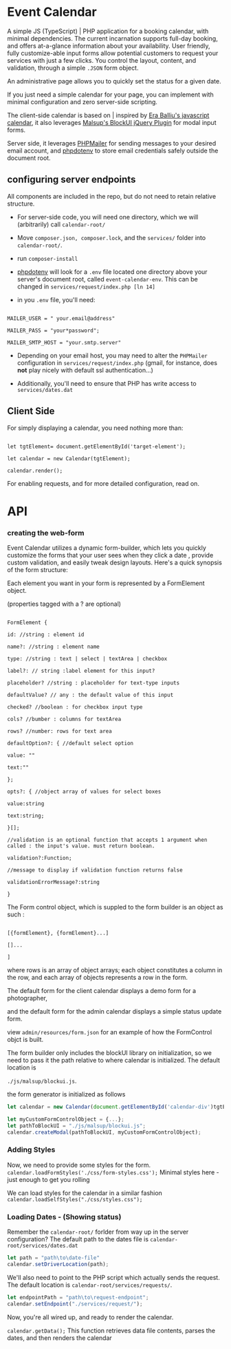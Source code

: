 
# Event Calendar

A simple JS (TypeScript) | PHP application for a booking calendar, with minimal dependencies. The current incarnation supports full-day booking, and offers at-a-glance information about your availability. User friendly, fully customize-able input forms allow potential customers to request your services with just a few clicks. You control the layout, content, and validation, through a simple `.JSON` form object.

  

An administrative page allows you to quickly set the status for a given date.

  

If you just need a simple calendar for your page, you can implement with minimal configuration and zero server-side scripting.

The client-side calendar is based on | inspired by [Era Balliu's javascript calendar](https://www.webcodegeeks.com/javascript/javascript-calendar-example/), it also leverages [Malsup's BlockUI jQuery Plugin](http://malsup.com/jquery/block/) for modal input forms.

Server side, it leverages [PHPMailer](https://github.com/PHPMailer/PHPMailer) for sending messages to your desired email account, and [phpdotenv](https://github.com/vlucas/phpdotenv) to store email credentials safely outside the document root.

  

## configuring server endpoints

All components are included in the repo, but do not need to retain relative structure.

- For server-side code, you will need one directory, which we will (arbitrarily) call `calendar-root/`

- Move `composer.json, composer.lock`, and the `services/` folder into `calendar-root/`.

- run `composer-install`

-  [phpdotenv](https://github.com/vlucas/phpdotenv) will look for a `.env` file located one directory above your server's document root, called `event-calendar-env`. This can be changed in `services/request/index.php [ln 14]`

- in you `.env` file, you'll need:

```

MAILER_USER = " your.email@address"

MAILER_PASS = "your*password";

MAILER_SMTP_HOST = "your.smtp.server"

```

- Depending on your email host, you may need to alter the `PHPMailer` configuration in `services/request/index.php` (gmail, for instance, does **not** play nicely with default ssl authentication...)

- Additionally, you'll need to ensure that PHP has write access to `services/dates.dat`

  
  

## Client Side

  

For simply displaying a calendar, you need nothing more than:

```

let tgtElement= document.getElementById('target-element');

let calendar = new Calendar(tgtElement);

calendar.render();

```

For enabling requests, and for more detailed configuration, read on.

# API

  

### creating the web-form

Event Calendar utilizes a dynamic form-builder, which lets you quickly customize the forms that your user sees when they click a date , provide custom validation, and easily tweak design layouts. Here's a quick synopsis of the form structure:

Each element you want in your form is represented by a FormElement object.

(properties tagged with a ? are optional)

```

FormElement {

id: //string : element id

name?: //string : element name

type: //string : text | select | textArea | checkbox

label?: // string :label element for this input?

placeholder? //string : placeholder for text-type inputs

defaultValue? // any : the default value of this input

checked? //boolean : for checkbox input type

cols? //bumber : columns for textArea

rows? //number: rows for text area

defaultOption?: { //default select option

value: ""

text:""

};

opts?: { //object array of values for select boxes

value:string

text:string;

}[];

//validation is an optional function that accepts 1 argument when called : the input's value. must return boolean.

validation?:Function;

//message to display if validation function returns false

validationErrorMessage?:string

}

```

The Form control object, which is suppled to the form builder is an object as such :

```{ rows : [

[{formElement}, {formElement}...]

[]...

]

```

where rows is an array of object arrays; each object constitutes a column in the row, and each array of objects represents a row in the form.

The default form for the client calendar displays a demo form for a photographer,

and the default form for the admin calendar displays a simple status update form.

view `admin/resources/form.json` for an example of how the FormControl objct is built.

  

The form builder only includes the blockUI library on initialization, so we need to pass it the path relative to where calendar is initialized. The default location is

`./js/malsup/blockui.js`.

  
the form generator is initialized as follows

```javascript
let calendar = new Calendar(document.getElementById('calendar-div')tgtElement);

let myCustomFormControlObject = {...};
let pathToBlockUI = "./js/malsup/blockui.js";
calendar.createModal(pathToBlockUI, myCustomFormControlObject);
```

### Adding Styles

Now, we need to provide some styles for the form.  
`calendar.loadFormStyles('./css/form-styles.css');`
Minimal styles here - just enough to get you rolling

We can load styles for the calendar in a similar fashion
`calendar.loadSelfStyles("./css/styles.css");`

### Loading Dates  - (Showing status)

Remember the  `calendar-root/` forlder from way up in the server configuration? 
The default path to the dates file is `calendar-root/services/dates.dat`

```javascript
let path = "path\to\date-file"
calendar.setDriverLocation(path);
```
We'll also need to point to the PHP script which actually sends the request.
The default location is `calendar-root/services/requests/`.

```javascript
let endpointPath = "path\to\request-endpoint";
calendar.setEndpoint("./services/request/");
```
Now, you're all wired up, and ready to render the calendar.

`calendar.getData();`
This function retrieves data file contents, parses the dates, and then renders the calendar 


